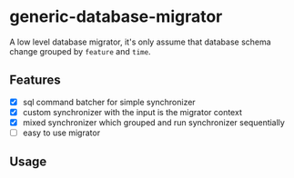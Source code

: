 # generic-database-migrator
A low level database migrator, it's only assume that database schema change grouped by `feature` and `time`.

## Features
- [x] sql command batcher for simple synchronizer
- [x] custom synchronizer with the input is the migrator context
- [x] mixed synchronizer which grouped and run synchronizer sequentially
- [ ] easy to use migrator

## Usage
<todo>
